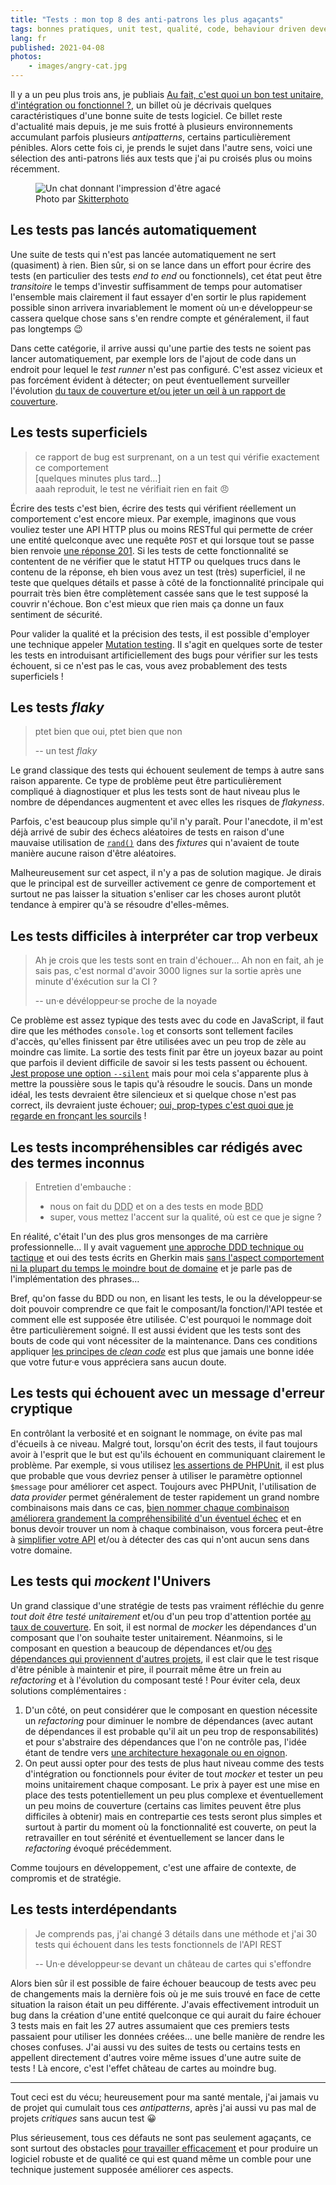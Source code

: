 ```yaml
---
title: "Tests : mon top 8 des anti-patrons les plus agaçants"
tags: bonnes pratiques, unit test, qualité, code, behaviour driven development, tdd, php, javascript, ingénierie logicielle
lang: fr
published: 2021-04-08
photos:
    - images/angry-cat.jpg
---
```


Il y a un peu plus trois ans, je publiais [Au fait, c'est quoi un bon test
unitaire, d'intégration ou
fonctionnel ?](/post/bon-test-unitaire-integration-fonctionnel), un billet où je
décrivais quelques caractéristiques d'une bonne suite de tests logiciel. Ce
billet reste d'actualité mais depuis, je me suis frotté à plusieurs
environnements accumulant parfois plusieurs _antipatterns_, certains
particulièrement pénibles. Alors cette fois ci, je prends le sujet dans l'autre
sens, voici une sélection des anti-patrons liés aux tests que j'ai pu croisés
plus ou moins récemment.


<figure class="object-center bordered">
    <img loading="lazy" src="/images/660x/angry-cat.jpg" alt="Un chat donnant l'impression d'être agacé">
    <footer>
    Photo par <a
    href="https://pixabay.com/users/skitterphoto-324082/">Skitterphoto</a>
    </footer>
</figure>

## Les tests pas lancés automatiquement

Une suite de tests qui n'est pas lancée automatiquement ne sert (quasiment) à
rien. Bien sûr, si on se lance dans un effort pour écrire des tests (en
particulier des tests _end to end_ ou fonctionnels), cet état peut être
_transitoire_ le temps d'investir suffisamment de temps pour automatiser
l'ensemble mais clairement il faut essayer d'en sortir le plus rapidement
possible sinon arrivera invariablement le moment où un·e développeur·se cassera
quelque chose sans s'en rendre compte et généralement, il faut pas longtemps 😉

Dans cette catégorie, il arrive aussi qu'une partie des tests ne soient pas
lancer automatiquement, par exemple lors de l'ajout de code dans un endroit pour
lequel le _test runner_ n'est pas configuré. C'est assez vicieux et pas
forcément évident à détecter; on peut éventuellement
surveiller l'évolution [du taux de couverture et/ou jeter un œil à un rapport de
couverture](/post/code-coverage-taux-couverture-tests/).

## Les tests superficiels

> ce rapport de bug est surprenant, on a un test qui vérifie exactement ce comportement\
> [quelques minutes plus tard…]\
> aaah reproduit, le test ne vérifiait rien en fait 😠

Écrire des tests c'est bien, écrire des tests qui vérifient réellement un
comportement c'est encore mieux. Par exemple, imaginons que vous vouliez tester
une API HTTP plus ou moins RESTful qui permette de créer une entité quelconque
avec une requête `POST` et qui lorsque tout se passe bien renvoie [une réponse
201](https://httpstatuses.com/201). Si les tests de cette fonctionnalité se
contentent de ne vérifier que le statut HTTP ou quelques trucs dans le contenu
de la réponse, eh bien vous avez un test (très) superficiel, il ne teste que
quelques détails et passe à côté de la fonctionnalité principale qui pourrait
très bien être complètement cassée sans que le test supposé la couvrir n'échoue.
Bon c'est mieux que rien mais ça donne un faux sentiment de sécurité.

Pour valider la qualité et la précision des tests, il est possible d'employer
une technique appeler [Mutation
testing](https://blog.ippon.fr/2020/05/20/le-mutation-testing-ou-comment-tester-ses-tests/).
Il s'agit en quelques sorte de tester les tests en introduisant artificiellement
des bugs pour vérifier sur les tests échouent, si ce n'est pas le cas, vous avez
probablement des tests superficiels !

## Les tests _flaky_

> ptet bien que oui, ptet bien que non
>
> -- un test _flaky_

Le grand classique des tests qui échouent seulement de temps à autre sans raison
apparente. Ce type de problème peut être particulièrement compliqué à
diagnostiquer et plus les tests sont de haut niveau plus le nombre de
dépendances augmentent et avec elles les risques de _flakyness_.

Parfois, c'est beaucoup plus simple qu'il n'y paraît. Pour l'anecdote, il m'est
déjà arrivé de subir des échecs aléatoires de tests en raison d'une mauvaise
utilisation de [`rand()`](https://www.php.net/rand) dans des _fixtures_ qui
n'avaient de toute manière aucune raison d'être aléatoires.

Malheureusement sur cet aspect, il n'y a pas de solution magique. Je dirais que
le principal est de surveiller activement ce genre de comportement et surtout ne
pas laisser la situation s'enliser car les choses auront plutôt tendance à
empirer qu'à se résoudre d'elles-mêmes.

## Les tests difficiles à interpréter car trop verbeux

> Ah je crois que les tests sont en train d'échouer… Ah non en fait, ah je sais
> pas, c'est normal d'avoir 3000 lignes sur la sortie après une minute
> d'éxécution sur la CI ?
>
> -- un·e dévéloppeur·se proche de la noyade

Ce problème est assez typique des tests avec du code en JavaScript, il faut dire
que les méthodes `console.log` et consorts sont tellement faciles d'accès,
qu'elles finissent par être utilisées avec un peu trop de zèle au moindre cas
limite. La sortie des tests finit par être un joyeux bazar au point que
parfois il devient difficile de savoir si les tests passent ou échouent.
[Jest propose une option
`--silent`](https://jestjs.io/docs/cli#--silent) mais pour moi cela
s'apparente plus à mettre la poussière sous le tapis qu'à résoudre le soucis.
Dans un monde idéal, les tests devraient être silencieux et si quelque chose
n'est pas correct, ils devraient juste échouer; [oui, prop-types c'est quoi que
je regarde en fronçant les sourcils](https://github.com/facebook/prop-types/issues/28) !

## Les tests incompréhensibles car rédigés avec des termes inconnus

> Entretien d'embauche :
>
> - nous on fait du <abbr title="Domain Driven
> Design">DDD</abbr> et on a des tests en mode <abbr title="Behavior Driven
> Development">BDD</abbr>
> - super, vous mettez l'accent sur la qualité, où est ce que je signe ?

En réalité, c'était l'un des plus gros mensonges de ma
carrière professionnelle… Il y avait vaguement [une approche DDD
technique ou
tactique](https://www.lilobase.me/le-domain-driven-design-sous-langle-strategique-une-introduction/)
et oui des tests écrits en Gherkin mais [sans l'aspect
comportement ni la plupart du temps le moindre bout de domaine](https://blog.ippon.fr/2021/02/24/4-idees-recues-sur-le-bdd-behavior-driven-development/)
et je parle pas de l'implémentation des phrases…

Bref, qu'on fasse du BDD ou non, en lisant les tests, le ou la développeur·se
doit pouvoir comprendre ce que fait le composant/la fonction/l'API testée et
comment elle est supposée être utilisée. C'est pourquoi le nommage doit être
particulièrement soigné. Il est aussi évident que les tests sont des bouts de
code qui vont nécessiter de la maintenance. Dans ces conditions appliquer [les
principes de _clean code_](/post/clean-code/) est plus que jamais une bonne idée
que votre futur·e vous appréciera sans aucun doute.

## Les tests qui échouent avec un message d'erreur cryptique

En contrôlant la verbosité et en soignant le nommage, on évite pas mal d'écueils
à ce niveau. Malgré tout, lorsqu'on écrit des tests, il faut toujours avoir à
l'esprit que le but est qu'ils échouent en communiquant clairement le problème.
Par exemple, si vous utilisez [les assertions de
PHPUnit](https://phpunit.readthedocs.io/en/9.5/assertions.html), il est plus que
probable que vous devriez penser à utiliser le paramètre optionnel `$message`
pour améliorer cet aspect. Toujours avec PHPUnit, l'utilisation de _data
provider_ permet généralement de tester rapidement un grand nombre combinaisons
mais dans ce cas,
[bien nommer chaque combinaison améliorera grandement la compréhensibilité d'un
éventuel
échec](https://phpunit.readthedocs.io/en/9.5/writing-tests-for-phpunit.html#writing-tests-for-phpunit-data-providers-examples-datatest1-php)
et en bonus devoir trouver un nom à chaque combinaison, vous forcera peut-être à
[simplifier votre API](/post/au-cas-ou/) et/ou à détecter des cas qui n'ont
aucun sens dans votre domaine.

## Les tests qui _mockent_ l'Univers

Un grand classique d'une stratégie de tests pas vraiment réfléchie du genre
_tout doit être testé unitairement_ et/ou d'un
peu trop d'attention portée [au taux de
couverture](/post/code-coverage-taux-couverture-tests/). En soit, il est normal
de _mocker_ les dépendances d'un composant que l'on souhaite tester
unitairement. Néanmoins, si le composant en question a beaucoup de dépendances
et/ou [des dépendances qui proviennent d'autres projets](https://matthiasnoback.nl/2018/02/mocking-at-architectural-boundaries-persistence-and-time/),
il est clair que le test risque d'être pénible à maintenir et pire, il pourrait
même être un frein au _refactoring_ et à l'évolution du composant testé ! Pour
éviter cela, deux solutions complémentaires :

1. D'un côté, on peut considérer que le composant en question nécessite un
   _refactoring_ pour diminuer le nombre de dépendances (avec autant de
   dépendances il est probable qu'il ait un peu trop de responsabilités) et pour
   s'abstraire des dépendances que l'on ne contrôle pas, l'idée étant de tendre
   vers [une architecture hexagonale ou en
   oignon](https://fr.wikipedia.org/wiki/Architecture_hexagonale_(logiciel)#Variantes).
1. On peut aussi opter pour des tests de plus haut niveau comme des tests
   d'intégration ou fonctionnels pour éviter de tout _mocker_ et tester un peu
   moins unitairement chaque composant. Le prix à payer est une mise en place
   des tests potentiellement un peu plus complexe et éventuellement un peu
   moins de couverture (certains cas limites peuvent être plus difficiles à
   obtenir) mais en contrepartie ces tests seront plus simples et surtout à
   partir du moment où la fonctionnalité est couverte, on peut la retravailler
   en tout sérénité et éventuellement se lancer dans le _refactoring_ évoqué
   précédemment.

Comme toujours en développement, c'est une affaire de contexte, de compromis et
de stratégie.

## Les tests interdépendants

> Je comprends pas, j'ai changé 3 détails dans une méthode et j'ai 30 tests qui
> échouent dans les tests fonctionnels de l'API REST
>
> -- Un·e développeur·se devant un château de cartes qui s'effondre

Alors bien sûr il est possible de faire échouer beaucoup de tests avec peu de
changements mais la dernière fois où je me suis trouvé en face de cette
situation la raison était un peu différente. J'avais effectivement introduit un bug
dans la création d'une entité quelconque ce qui aurait du faire échouer 3
tests mais en fait les 27 autres assumaient que ces premiers tests
passaient pour utiliser les données créées… une belle manière de rendre les
choses confuses. J'ai aussi vu des suites de tests ou certains tests en
appellent directement d'autres voire même issues d'une autre suite de tests ! Là
encore, c'est l'effet château de cartes au moindre bug.

---

Tout ceci est du vécu; heureusement pour ma santé
mentale, j'ai jamais vu de projet qui cumulait tous ces _antipatterns_, après
j'ai aussi vu pas mal de projets _critiques_ sans aucun test 😀

Plus sérieusement, tous ces défauts ne sont pas seulement agaçants, ce sont
surtout des obstacles [pour travailler
efficacement](/post/maximiser-efficacite-developpeurs/) et pour produire un
logiciel robuste et de qualité ce qui est quand même un comble pour une
technique justement supposée améliorer ces aspects.
